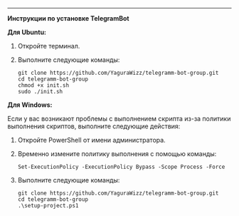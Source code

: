 ---

**Инструкции по установке TelegramBot**

**Для Ubuntu:**

1. Откройте терминал.

2. Выполните следующие команды:
   ```
   git clone https://github.com/YaguraWizz/telegramm-bot-group.git
   cd telegramm-bot-group
   chmod +x init.sh
   sudo ./init.sh
   ```

**Для Windows:**

Если у вас возникают проблемы с выполнением скрипта из-за политики выполнения скриптов, выполните следующие действия:

1. Откройте PowerShell от имени администратора.

2. Временно измените политику выполнения с помощью команды:
    ```
    Set-ExecutionPolicy -ExecutionPolicy Bypass -Scope Process -Force
    ```

3. Выполните следующие команды:
   ```
   git clone https://github.com/YaguraWizz/telegramm-bot-group.git
   cd telegramm-bot-group
   .\setup-project.ps1
   ```
